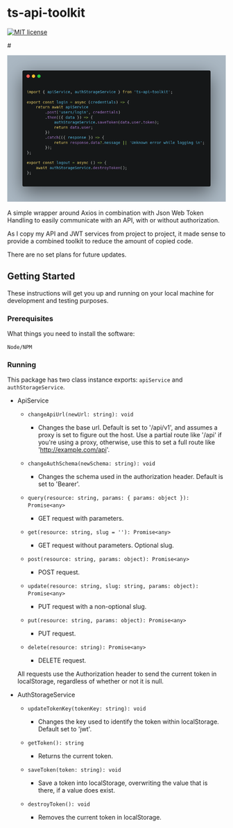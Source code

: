 # ts-api-toolkit
[![MIT license](http://img.shields.io/badge/license-MIT-brightgreen.svg)](http://opensource.org/licenses/MIT)

#<p style="text-align: center">
![Code Example](./media/carbon.png)
</p>

A simple wrapper around Axios in combination with Json Web Token Handling to easily communicate with an API, with or without authorization.

As I copy my API and JWT services from project to project, it made sense to provide a combined toolkit to reduce the amount of copied code.

There are no set plans for future updates.

## Getting Started

These instructions will get you up and running on your local machine for development and testing purposes.

### Prerequisites

What things you need to install the software:

```
Node/NPM
```

### Running

This package has two class instance exports: `apiService` and `authStorageService`.

- ApiService
    - `changeApiUrl(newUrl: string): void`
        - Changes the base url. Default is set to '/api/v1', and assumes a proxy is set to figure out the host. Use a partial route like '/api' if you're using a proxy, otherwise, use this to set a full route like 'http://example.com/api'.
        
    - `changeAuthSchema(newSchema: string): void`
        - Changes the schema used in the authorization header. Default is set to 'Bearer'.
        
    - `query(resource: string, params: { params: object }): Promise<any>`
        - GET request with parameters.
        
    - `get(resource: string, slug = ''): Promise<any>`
        - GET request without parameters. Optional slug.
        
    - `post(resource: string, params: object): Promise<any>`
        - POST request.
        
    - `update(resource: string, slug: string, params: object): Promise<any>`
        - PUT request with a non-optional slug.
        
    - `put(resource: string, params: object): Promise<any>`
        - PUT request.
        
    - `delete(resource: string): Promise<any>`
        - DELETE request.
        
    All requests use the Authorization header to send the current token in localStorage, regardless of whether or not it is null.

- AuthStorageService
    - `updateTokenKey(tokenKey: string): void`
        - Changes the key used to identify the token within localStorage. Default set to 'jwt'.
        
    - `getToken(): string`
        - Returns the current token.
        
    - `saveToken(token: string): void`
        - Save a token into localStorage, overwriting the value that is there, if a value does exist.
        
    - `destroyToken(): void`
        - Removes the current token in localStorage.
